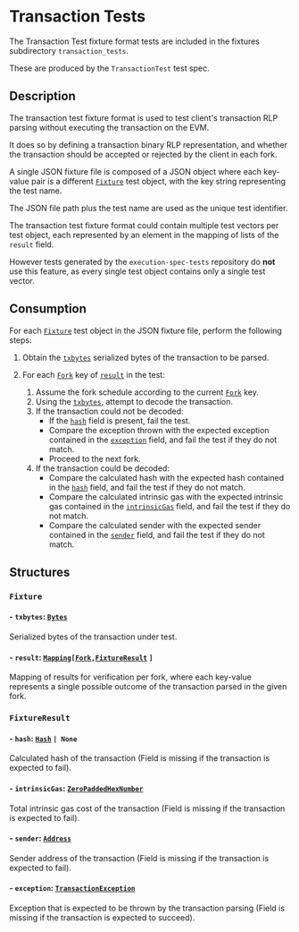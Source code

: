 # Transaction Tests <!-- markdownlint-disable MD051 (MD051=link-fragments "Link fragments should be valid") -->

The Transaction Test fixture format tests are included in the fixtures subdirectory `transaction_tests`.

These are produced by the `TransactionTest` test spec.

## Description

The transaction test fixture format is used to test client's transaction RLP parsing without executing the transaction on the EVM.

It does so by defining a transaction binary RLP representation, and whether the transaction should be accepted or rejected by the client in each fork.

A single JSON fixture file is composed of a JSON object where each key-value pair is a different [`Fixture`](#fixture) test object, with the key string representing the test name.

The JSON file path plus the test name are used as the unique test identifier.

The transaction test fixture format could contain multiple test vectors per test object, each represented by an element in the mapping of lists of the `result` field.

However tests generated by the `execution-spec-tests` repository do **not** use this feature, as every single test object contains only a single test vector.

## Consumption

For each [`Fixture`](#fixture) test object in the JSON fixture file, perform the following steps:

1. Obtain the [`txbytes`](#-txbytes-bytes) serialized bytes of the transaction to be parsed.
2. For each [`Fork`](./common_types.md#fork) key of [`result`](#-result-mappingforkfixtureresult) in the test:

    1. Assume the fork schedule according to the current [`Fork`](./common_types.md#fork) key.
    2. Using the [`txbytes`](#-txbytes-bytes), attempt to decode the transaction.
    3. If the transaction could not be decoded:
        - If the [`hash`](#-hash-hash-none) field is present, fail the test.
        - Compare the exception thrown with the expected exception contained in the [`exception`](#-exception-transactionexception) field, and fail the test if they do not match.
        - Proceed to the next fork.
    4. If the transaction could be decoded:
        - Compare the calculated hash with the expected hash contained in the [`hash`](#-hash-hash-none) field, and fail the test if they do not match.
        - Compare the calculated intrinsic gas with the expected intrinsic gas contained in the [`intrinsicGas`](#-intrinsicgas-zeropaddedhexnumber) field, and fail the test if they do not match.
        - Compare the calculated sender with the expected sender contained in the [`sender`](#-sender-address) field, and fail the test if they do not match.

## Structures

### `Fixture`

#### - `txbytes`: [`Bytes`](./common_types.md#bytes)

Serialized bytes of the transaction under test.

#### - `result`: [`Mapping`](./common_types.md#mapping)`[`[`Fork`](./common_types.md#fork)`,`[`FixtureResult`](#fixtureresult) `]`

Mapping of results for verification per fork, where each key-value represents a single possible outcome of the transaction parsed in the given fork.

### `FixtureResult`

#### - `hash`: [`Hash`](./common_types.md#hash) `| None`

Calculated hash of the transaction (Field is missing if the transaction is expected to fail).

#### - `intrinsicGas`: [`ZeroPaddedHexNumber`](./common_types.md#zeropaddedhexnumber)

Total intrinsic gas cost of the transaction (Field is missing if the transaction is expected to fail).

#### - `sender`: [`Address`](./common_types.md#address)

Sender address of the transaction (Field is missing if the transaction is expected to fail).

#### - `exception`: [`TransactionException`](../../library/ethereum_test_exceptions.md#ethereum_test_exceptions.TransactionException)

Exception that is expected to be thrown by the transaction parsing (Field is missing if the transaction is expected to succeed).
